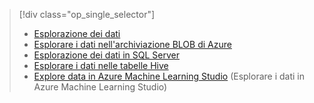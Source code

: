 > [!div class="op_single_selector"]
> * [Esplorazione dei dati](../articles/machine-learning/machine-learning-data-science-explore-data.md)
> * [Esplorare i dati nell'archiviazione BLOB di Azure](../articles/machine-learning/machine-learning-data-science-explore-data-blob.md)
> * [Esplorazione dei dati in SQL Server](../articles/machine-learning/machine-learning-data-science-explore-data-sql-server.md)
> * [Esplorare i dati nelle tabelle Hive](../articles/machine-learning/machine-learning-data-science-explore-data-hive-tables.md)
> * [Explore data in Azure Machine Learning Studio](https://azure.microsoft.com/documentation/videos/preprocessing-data-in-azure-ml-studio/) (Esplorare i dati in Azure Machine Learning Studio)
> 
> 

